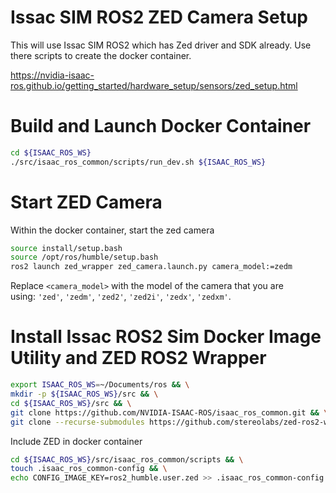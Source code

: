 # Issac SIM ROS2 ZED Camera Setup
This will use Issac SIM ROS2 which has Zed driver and SDK already.
Use there scripts to create the docker container.

https://nvidia-isaac-ros.github.io/getting_started/hardware_setup/sensors/zed_setup.html


# Build and Launch Docker Container
```bash
cd ${ISAAC_ROS_WS}
./src/isaac_ros_common/scripts/run_dev.sh ${ISAAC_ROS_WS}
```

# Start ZED Camera 
Within the docker container, start the zed camera
```bash
source install/setup.bash
source /opt/ros/humble/setup.bash
ros2 launch zed_wrapper zed_camera.launch.py camera_model:=zedm
```

Replace `<camera_model>` with the model of the camera that you are using: `'zed'`, `'zedm'`, `'zed2'`, `'zed2i'`, `'zedx'`, `'zedxm'`.

# Install Issac ROS2 Sim Docker Image Utility and ZED ROS2 Wrapper
```bash
export ISAAC_ROS_WS=~/Documents/ros && \
mkdir -p ${ISAAC_ROS_WS}/src && \
cd ${ISAAC_ROS_WS}/src && \
git clone https://github.com/NVIDIA-ISAAC-ROS/isaac_ros_common.git && \
git clone --recurse-submodules https://github.com/stereolabs/zed-ros2-wrapper
```

Include ZED in docker container
```bash
cd ${ISAAC_ROS_WS}/src/isaac_ros_common/scripts && \
touch .isaac_ros_common-config && \
echo CONFIG_IMAGE_KEY=ros2_humble.user.zed >> .isaac_ros_common-config
```